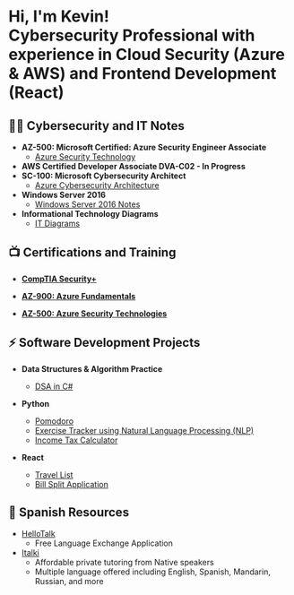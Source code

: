 <h1>Hi, I'm Kevin! <br/><a>Cybersecurity Professional </a>
  with experience in Cloud Security (Azure & AWS) and Frontend Development (React)</h1>

<h2>👨‍💻 Cybersecurity and IT Notes </h2>

- <b>AZ-500: Microsoft Certified: Azure Security Engineer Associate</b>
  - [Azure Security Technology](https://github.com/earkevin11/Azure-Security-Technologies)
- <b>AWS Certified Developer Associate DVA-C02 - In Progress</b>
- <b>SC-100: Microsoft Cybersecurity Architect</b>
  - [Azure Cybersecurity Architecture]()
- <b>Windows Server 2016</b>
  - [Windows Server 2016 Notes](https://github.com/earkevin11/Windows-Server-2016)
- <b> Informational Technology Diagrams </b>
  - [IT Diagrams](https://github.com/earkevin11/IT-Diagrams/blob/main/README.md)
  
  

<h2>📺 Certifications and Training </h2>
  
  - <b>[CompTIA Security+](https://www.credly.com/badges/5ca58ace-fda1-4e86-b83f-9e4aae9e3191?source=linked_in_profile)</b>
  
  - <b>[AZ-900: Azure Fundamentals](https://learn.microsoft.com/api/credentials/share/en-us/KevinEar-2742/D7A87322DAEAADE7?sharingId=F07ADFC78BE53963)</b>
  
  - <b>[AZ-500: Azure Security Technologies](https://learn.microsoft.com/api/credentials/share/en-us/KevinEar-2742/8C273DE4AB982FA4?sharingId=F07ADFC78BE53963) </b>


  
<h2> ⚡ Software Development Projects </h2>

- <b>Data Structures & Algorithm Practice </b>
  - [DSA in C#]()
  
- <b>Python</b> 
  - [Pomodoro](https://github.com/earkevin11/Pomodoro)
  - [Exercise Tracker using Natural Language Processing (NLP)](https://github.com/earkevin11/ExerciseTracker_NLP)
  - [Income Tax Calculator](https://github.com/earkevin11/IncomeTaxCalculator)

- <b>React</b>
  - [Travel List](https://github.com/earkevin11/React-05-travel-list)
  - [Bill Split Application](https://github.com/earkevin11/06-eat-n-split)
 
<h2> 🔭 Spanish Resources </h2>

  - [HelloTalk](https://www.hellotalk.com/?lang=en)
    - Free Language Exchange Application 
  - [Italki](https://www.italki.com/)
    - Affordable private tutoring from Native speakers
    - Multiple language offered including English, Spanish, Mandarin, Russian, and more
 

<!--
**joshmadakor1/joshmadakor1** is a ✨ _special_ ✨ repository because its `README.md` (this file) appears on your GitHub profile.

Here are some ideas to get you started:

- 🔭 I’m currently working on ...
- 🌱 I’m currently learning ...
- 👯 I’m looking to collaborate on ...
- 🤔 I’m looking for help with ...
- 💬 Ask me about ...
- 📫 How to reach me: ...
- 😄 Pronouns: ...
- ⚡ Fun fact: ...
-->
